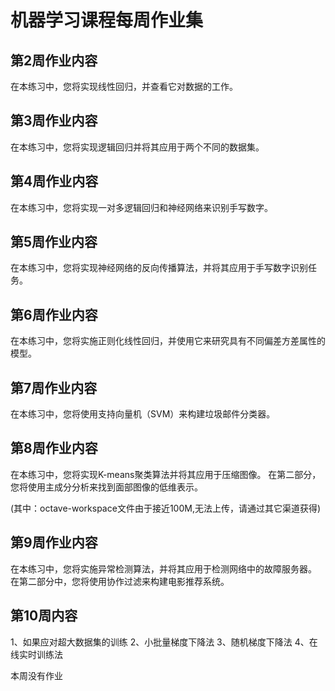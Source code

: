 # 机器学习课程每周作业集
## 第2周作业内容
在本练习中，您将实现线性回归，并查看它对数据的工作。

## 第3周作业内容
在本练习中，您将实现逻辑回归并将其应用于两个不同的数据集。

## 第4周作业内容
在本练习中，您将实现一对多逻辑回归和神经网络来识别手写数字。

## 第5周作业内容
在本练习中，您将实现神经网络的反向传播算法，并将其应用于手写数字识别任务。

## 第6周作业内容
在本练习中，您将实施正则化线性回归，并使用它来研究具有不同偏差方差属性的模型。

## 第7周作业内容
在本练习中，您将使用支持向量机（SVM）来构建垃圾邮件分类器。

## 第8周作业内容
在本练习中，您将实现K-means聚类算法并将其应用于压缩图像。 在第二部分，您将使用主成分分析来找到面部图像的低维表示。

(其中：octave-workspace文件由于接近100M,无法上传，请通过其它渠道获得)

## 第9周作业内容
在本练习中，您将实施异常检测算法，并将其应用于检测网络中的故障服务器。 在第二部分中，您将使用协作过滤来构建电影推荐系统。

## 第10周内容
1、如果应对超大数据集的训练
2、小批量梯度下降法
3、随机梯度下降法
4、在线实时训练法

本周没有作业

